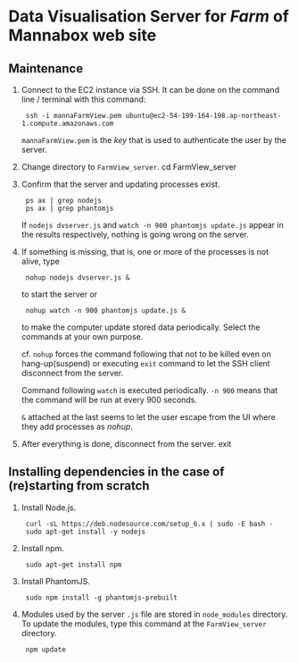 # Data Visualisation Server for _Farm_ of Mannabox web site #

## Maintenance  ##
1. Connect to the EC2 instance via SSH. It can be done on the command line / terminal with this command:

        ssh -i mannaFarmView.pem ubuntu@ec2-54-199-164-198.ap-northeast-1.compute.amazonaws.com
   `mannaFarmView.pem` is the _key_ that is used to authenticate the user by the server.

2. Change directory to `FarmView_server`.
        cd FarmView_server

3. Confirm that the server and updating processes exist.

        ps ax | grep nodejs
        ps ax | grep phantomjs
   If `nodejs dvserver.js` and `watch -n 900 phantomjs update.js` appear in the results respectively, nothing is going wrong on the server.

4. If something is missing, that is, one or more of the processes is not alive, type

        nohup nodejs dvserver.js &
   to start the server or

        nohup watch -n 900 phantomjs update.js &
   to make the computer update stored data periodically. Select the commands at your own purpose.

    cf. `nohup` forces the command following that not to be killed even on hang-up(suspend) or executing `exit` command to let the SSH client disconnect from the server.

    Command following `watch` is executed periodically. `-n 900` means that the command will be run at every 900 seconds.

    `&` attached at the last seems to let the user escape from the UI where they add processes as _nohup_.

5. After everything is done, disconnect from the server.
    exit

## Installing dependencies in the case of (re)starting from scratch ##
1. Install Node.js.

        curl -sL https://deb.nodesource.com/setup_6.x | sudo -E bash -
        sudo apt-get install -y nodejs

2. Install npm.

        sudo apt-get install npm

3. Install PhantomJS.

        sudo npm install -g phantomjs-prebuilt

4. Modules used by the server `.js` file are stored in `node_modules` directory. To update the modules, type this command at the `FarmView_server` directory.

        npm update